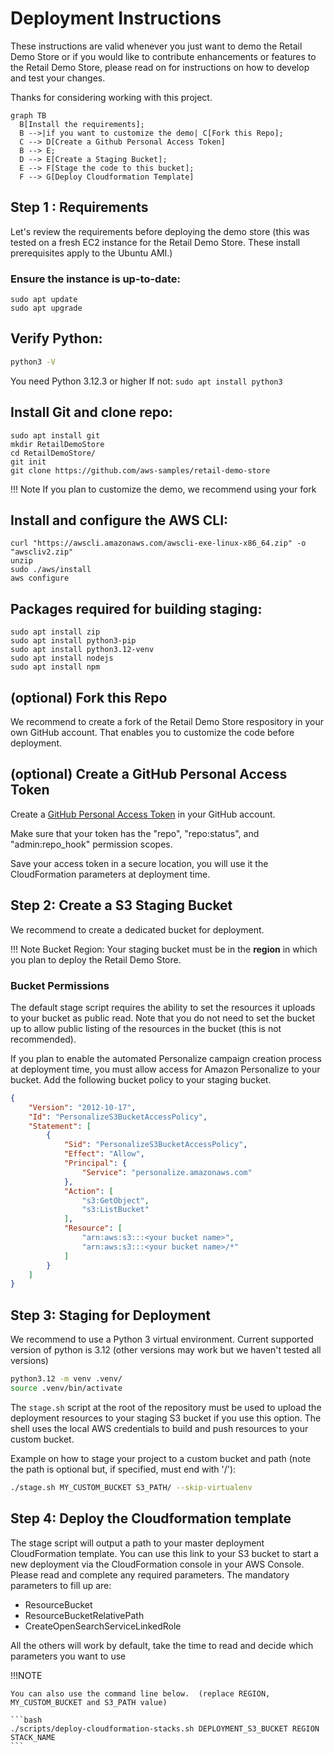 # Deployment Instructions

These instructions are valid whenever you just want to demo the Retail Demo Store or if you would like to contribute enhancements or features to the Retail Demo Store, please read on for instructions on how to develop and test your changes. 

Thanks for considering working with this project.

``` mermaid
graph TB
  B[Install the requirements];
  B -->|if you want to customize the demo| C[Fork this Repo];
  C --> D[Create a Github Personal Access Token]
  B --> E;
  D --> E[Create a Staging Bucket];
  E --> F[Stage the code to this bucket];
  F --> G[Deploy Cloudformation Template]
```

## Step 1 : Requirements

Let's review the requirements before deploying the demo store (this was tested on a fresh EC2 instance for the Retail Demo Store. These install prerequisites apply to the Ubuntu AMI.)

### Ensure the instance is up-to-date:
```
sudo apt update
sudo apt upgrade
```

## Verify Python:

```bash
python3 -V
```
You need Python 3.12.3 or higher
If not: ```sudo apt install python3```

## Install Git and clone repo:
```
sudo apt install git
mkdir RetailDemoStore
cd RetailDemoStore/
git init
git clone https://github.com/aws-samples/retail-demo-store
```

!!! Note
    If you plan to customize the demo, we recommend using your fork

## Install and configure the AWS CLI:

```
curl "https://awscli.amazonaws.com/awscli-exe-linux-x86_64.zip" -o "awscliv2.zip"
unzip
sudo ./aws/install
aws configure
```

## Packages required for building staging:

```
sudo apt install zip
sudo apt install python3-pip
sudo apt install python3.12-venv
sudo apt install nodejs
sudo apt install npm
```

## (optional) Fork this Repo

We recommend to create a fork of the Retail Demo Store respository in your own GitHub account. That enables you to customize the code before deployment.

## (optional) Create a GitHub Personal Access Token

Create a [GitHub Personal Access Token](https://help.github.com/en/articles/creating-a-personal-access-token-for-the-command-line) in your GitHub account.

Make sure that your token has the "repo", "repo:status", and "admin:repo_hook" permission scopes.

Save your access token in a secure location, you will use it the CloudFormation parameters at deployment time.

## Step 2: Create a S3 Staging Bucket

We recommend to create a dedicated bucket for deployment.

!!! Note
    Bucket Region: Your staging bucket must be in the **region** in which you plan to deploy the Retail Demo Store.

### Bucket Permissions

The default stage script requires the ability to set the resources it uploads to your bucket as public read.  Note that you do not need to set the bucket up to allow public listing of the resources in the bucket (this is not recommended).

If you plan to enable the automated Personalize campaign creation process at deployment time, you must allow access for Amazon Personalize to your bucket. Add the following bucket policy to your staging bucket.

```json
{
    "Version": "2012-10-17",
    "Id": "PersonalizeS3BucketAccessPolicy",
    "Statement": [
        {
            "Sid": "PersonalizeS3BucketAccessPolicy",
            "Effect": "Allow",
            "Principal": {
                "Service": "personalize.amazonaws.com"
            },
            "Action": [
                "s3:GetObject",
                "s3:ListBucket"
            ],
            "Resource": [
                "arn:aws:s3:::<your bucket name>",
                "arn:aws:s3:::<your bucket name>/*"
            ]
        }
    ]
}
```



## Step 3: Staging for Deployment

We recommend to use a Python 3 virtual environment. Current supported version of python is 3.12 (other versions may work but we haven't tested all versions)

```bash
python3.12 -m venv .venv/
source .venv/bin/activate
```

The ``stage.sh`` script at the root of the repository must be used to upload the deployment resources to your staging S3 bucket if you use this option. The shell uses the local AWS credentials to build and push resources to your custom bucket. 

Example on how to stage your project to a custom bucket and path (note the path is optional but, if specified, must end with '/'):

```bash
./stage.sh MY_CUSTOM_BUCKET S3_PATH/ --skip-virtualenv
```

## Step 4: Deploy the Cloudformation template

The stage script will output a path to your master deployment CloudFormation template.  You can use this link to your S3 bucket to start a new deployment via the CloudFormation console in your AWS Console. Please read and complete any required parameters. The mandatory parameters to fill up are:

* ResourceBucket
* ResourceBucketRelativePath
* CreateOpenSearchServiceLinkedRole

All the others will work by default, take the time to read and decide which parameters you want to use

!!!NOTE 

    You can also use the command line below.  (replace REGION, MY_CUSTOM_BUCKET and S3_PATH value)
    
    ```bash
    ./scripts/deploy-cloudformation-stacks.sh DEPLOYMENT_S3_BUCKET REGION STACK_NAME
    ```

